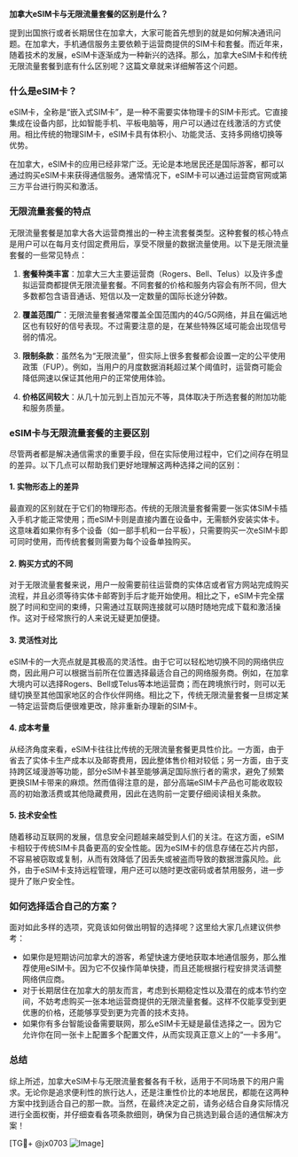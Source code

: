**加拿大eSIM卡与无限流量套餐的区别是什么？**

提到出国旅行或者长期居住在加拿大，大家可能首先想到的就是如何解决通讯问题。在加拿大，手机通信服务主要依赖于运营商提供的SIM卡和套餐。而近年来，随着技术的发展，eSIM卡逐渐成为一种新兴的选择。那么，加拿大eSIM卡和传统无限流量套餐到底有什么区别呢？这篇文章就来详细解答这个问题。

### 什么是eSIM卡？

eSIM卡，全称是“嵌入式SIM卡”，是一种不需要实体物理卡的SIM卡形式。它直接集成在设备内部，比如智能手机、平板电脑等，用户可以通过在线激活的方式使用。相比传统的物理SIM卡，eSIM卡具有体积小、功能灵活、支持多网络切换等优势。

在加拿大，eSIM卡的应用已经非常广泛。无论是本地居民还是国际游客，都可以通过购买eSIM卡来获得通信服务。通常情况下，eSIM卡可以通过运营商官网或第三方平台进行购买和激活。

### 无限流量套餐的特点

无限流量套餐是加拿大各大运营商推出的一种主流套餐类型。这种套餐的核心特点是用户可以在每月支付固定费用后，享受不限量的数据流量使用。以下是无限流量套餐的一些常见特点：

1. **套餐种类丰富**：加拿大三大主要运营商（Rogers、Bell、Telus）以及许多虚拟运营商都提供无限流量套餐。不同套餐的价格和服务内容会有所不同，但大多数都包含语音通话、短信以及一定数量的国际长途分钟数。
   
2. **覆盖范围广**：无限流量套餐通常覆盖全国范围内的4G/5G网络，并且在偏远地区也有较好的信号表现。不过需要注意的是，在某些特殊区域可能会出现信号弱的情况。

3. **限制条款**：虽然名为“无限流量”，但实际上很多套餐都会设置一定的公平使用政策（FUP）。例如，当用户的月度数据消耗超过某个阈值时，运营商可能会降低网速以保证其他用户的正常使用体验。

4. **价格区间较大**：从几十加元到上百加元不等，具体取决于所选套餐的附加功能和服务质量。

### eSIM卡与无限流量套餐的主要区别

尽管两者都是解决通信需求的重要手段，但在实际使用过程中，它们之间存在明显的差异。以下几点可以帮助我们更好地理解这两种选择之间的区别：

#### 1. 实物形态上的差异

最直观的区别就在于它们的物理形态。传统的无限流量套餐需要一张实体SIM卡插入手机才能正常使用；而eSIM卡则是直接内置在设备中，无需额外安装实体卡。这意味着如果你有多个设备（如一部手机和一台平板），只需要购买一次eSIM卡即可同时使用，而传统套餐则需要为每个设备单独购买。

#### 2. 购买方式的不同

对于无限流量套餐来说，用户一般需要前往运营商的实体店或者官方网站完成购买流程，并且必须等待实体卡邮寄到手后才能开始使用。相比之下，eSIM卡完全摆脱了时间和空间的束缚，只需通过互联网连接就可以随时随地完成下载和激活操作。这对于经常旅行的人来说无疑更加便捷。

#### 3. 灵活性对比

eSIM卡的一大亮点就是其极高的灵活性。由于它可以轻松地切换不同的网络供应商，因此用户可以根据当前所在位置选择最适合自己的网络服务商。例如，在加拿大境内可以选择Rogers、Bell或Telus等本地运营商；而在跨境旅行时，则可以无缝切换至其他国家地区的合作伙伴网络。相比之下，传统无限流量套餐一旦绑定某一特定运营商后便很难更改，除非重新办理新的SIM卡。

#### 4. 成本考量

从经济角度来看，eSIM卡往往比传统的无限流量套餐更具性价比。一方面，由于省去了实体卡生产成本以及邮寄费用，因此整体售价相对较低；另一方面，由于支持跨区域漫游等功能，部分eSIM卡甚至能够满足国际旅行者的需求，避免了频繁更换SIM卡带来的麻烦。然而值得注意的是，部分高端eSIM卡产品也可能收取较高的初始激活费或其他隐藏费用，因此在选购前一定要仔细阅读相关条款。

#### 5. 技术安全性

随着移动互联网的发展，信息安全问题越来越受到人们的关注。在这方面，eSIM卡相较于传统SIM卡具备更高的安全性能。因为eSIM卡的信息存储在芯片内部，不容易被窃取或复制，从而有效降低了因丢失或被盗而导致的数据泄露风险。此外，由于eSIM卡支持远程管理，用户还可以随时更改密码或者禁用服务，进一步提升了账户安全性。

### 如何选择适合自己的方案？

面对如此多样的选项，究竟该如何做出明智的选择呢？这里给大家几点建议供参考：

- 如果你是短期访问加拿大的游客，希望快速方便地获取本地通信服务，那么推荐使用eSIM卡。因为它不仅操作简单快捷，而且还能根据行程安排灵活调整网络供应商。
- 对于长期居住在加拿大的朋友而言，考虑到长期稳定性以及潜在的成本节约空间，不妨考虑购买一张本地运营商提供的无限流量套餐。这样不仅能享受到更优惠的价格，还能够享受到更为完善的技术支持。
- 如果你有多台智能设备需要联网，那么eSIM卡无疑是最佳选择之一。因为它允许你在同一张卡上配置多个配置文件，从而实现真正意义上的“一卡多用”。

### 总结

综上所述，加拿大eSIM卡与无限流量套餐各有千秋，适用于不同场景下的用户需求。无论你是追求便利性的旅行达人，还是注重性价比的本地居民，都能在这两种方案中找到适合自己的那一款。当然，在最终决定之前，请务必结合自身实际情况进行全面权衡，并仔细查看各项条款细则，确保为自己挑选到最合适的通信解决方案！

[TG💪+ @jx0703 ![Image](https://github.com/user-attachments/assets/dbca1d08-cadb-493c-b0ec-ad6f7a83f270)]